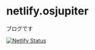 # netlify.osjupiter


ブログです


[![Netlify Status](https://api.netlify.com/api/v1/badges/aa57029a-bccf-451e-b449-ad88d6ca123f/deploy-status)](https://app.netlify.com/sites/osjupiter/deploys)
